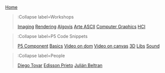 [Home](/)

> :Collapse label=Workshops
>
> [Imaging](/docs/workshops/imaging)
> [Rendering](/docs/workshops/rendering)
> [Algovis](/docs/workshops/algovis)
> [Arte ASCII](/docs/workshops/ArteASCII)
> [Computer Graphics](/docs/workshops/cg)
> [HCI](/docs/workshops/hci)

> :Collapse label=P5 Code Snippets
> 
> [P5 Component](/docs/snippets/component)
> [Basics](/docs/snippets/basic)
> [Video on dom](/docs/snippets/video-dom)
> [Video on canvas](/docs/snippets/video-canvas)
> [3D](/docs/snippets/3d)
> [Libs](/docs/snippets/lib)
> [Sound](/docs/snippets/sound)

> :Collapse label=People
> 
> [Diego Tovar](/docs/members/diego)
> [Edisson Prieto](/docs/members/EdissonPrieto)
> [Julián Beltran](/docs/members/JulianBeltran)